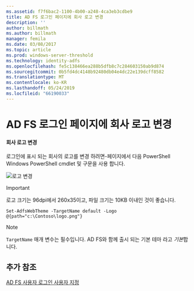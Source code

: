 ```yaml
---
ms.assetid: f7f6bac2-1100-4b00-a248-4ca3eb3cdbe9
title: AD FS 로그인 페이지에 회사 로고 변경
description: ''
author: billmath
ms.author: billmath
manager: femila
ms.date: 03/08/2017
ms.topic: article
ms.prod: windows-server-threshold
ms.technology: identity-adfs
ms.openlocfilehash: fe5c138466ea288b5dfb8c7c284603150ab9d874
ms.sourcegitcommit: 0b5fd4dc4148b92480db04e4dc22e139dcff8582
ms.translationtype: MT
ms.contentlocale: ko-KR
ms.lasthandoff: 05/24/2019
ms.locfileid: "66190033"
---
```

# <a name="changing-the-company-logo-on-the-ad-fs-sign-in-page"></a>AD FS 로그인 페이지에 회사 로고 변경

#### <a name="change-company-logo"></a>회사 로고 변경  
로그인에 표시 되는 회사의 로고를 변경 하려면\-페이지에서 다음 PowerShell Windows PowerShell cmdlet 및 구문을 사용 합니다.  

![로고 변경](media/AD-FS-user-sign-in-customization/ADFS_Blue_Custom2.png)
  
> [!IMPORTANT]  
> 로고 크기는 96dpi에서 260x35이고, 파일 크기는 10KB 이내인 것이 좋습니다.  
  
    
    Set-AdfsWebTheme -TargetName default -Logo @{path="c:\Contoso\logo.png"}  

  
> [!NOTE]  
> `TargetName` 매개 변수는 필수입니다. AD FS와 함께 출시 되는 기본 테마 라고 *기본*합니다.  

## <a name="additional-references"></a>추가 참조 
[AD FS 사용자 로그인 사용자 지정](AD-FS-user-sign-in-customization.md)  
